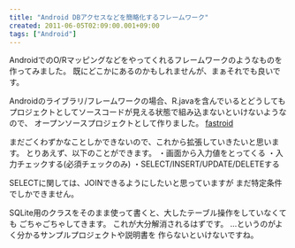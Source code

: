 ```yaml
---
title: "Android DBアクセスなどを簡略化するフレームワーク"
created: 2011-06-05T02:09:00.001+09:00
tags: ["Android"]
---
```

AndroidでのO/Rマッピングなどをやってくれるフレームワークのようなものを作ってみました。
既にどこかにあるのかもしれませんが、まぁそれでも良いです。
<!--more-->
Androidのライブラリ/フレームワークの場合、R.javaを含んでいるとどうしても
プロジェクトとしてソースコードが見える状態で組み込まないといけないようなので、
オープンソースプロジェクトとして作りました。
[fastroid](https://github.com/ksoichiro/fastroid)

まだごくわずかなことしかできないので、これから拡張していきたいと思います。
とりあえず、以下のことができます。
・画面から入力値をとってくる
・入力チェックする(必須チェックのみ)
・SELECT/INSERT/UPDATE/DELETEする

SELECTに関しては、JOINできるようにしたいと思っていますが
まだ特定条件でしかできません。

SQLite用のクラスをそのまま使って書くと、大したテーブル操作をしていなくても
ごちゃごちゃしてきます。
これが大分解消されるはずです。
…というのがよく分かるサンプルプロジェクトや説明書を
作らないといけないですね。
